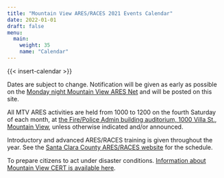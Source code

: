 ```yaml
---
title: "Mountain View ARES/RACES 2021 Events Calendar"
date: 2022-01-01
draft: false
menu:
  main:
    weight: 35
    name: "Calendar"
---
```


{{< insert-calendar >}}

Dates are subject to change. Notification will be given as early as possible on
the [Monday night Mountain View ARES Net](/nets) and will be posted on this
site.

All MTV ARES activities are held from 1000 to 1200 on the fourth Saturday of
each month, at [the Fire/Police Admin building auditorium, 1000 Villa St.,
Mountain View](https://goo.gl/maps/crZoNY9SojPL3rrBA), unless otherwise
indicated and/or announced.

Introductory and advanced ARES/RACES training is given throughout the year. See
the [Santa Clara County ARES/RACES
website](www.scc-ares-races.org/activities/events.php) for the schedule.

To prepare citizens to act under disaster conditions. [Information about Mountain
View CERT is available
here](http://www.mountainview.gov/depts/fire/preparedness/cert.asp).
